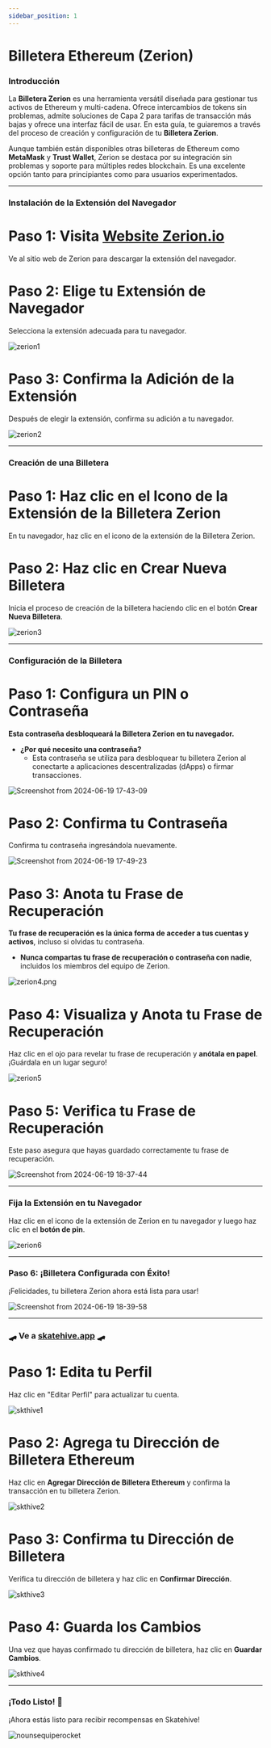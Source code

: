 ```yaml
---
sidebar_position: 1
---
```


# Billetera Ethereum (Zerion)

### Introducción
La **Billetera Zerion** es una herramienta versátil diseñada para gestionar tus activos de Ethereum y multi-cadena. Ofrece intercambios de tokens sin problemas, admite soluciones de Capa 2 para tarifas de transacción más bajas y ofrece una interfaz fácil de usar. En esta guía, te guiaremos a través del proceso de creación y configuración de tu **Billetera Zerion**.

Aunque también están disponibles otras billeteras de Ethereum como **MetaMask** y **Trust Wallet**, Zerion se destaca por su integración sin problemas y soporte para múltiples redes blockchain. Es una excelente opción tanto para principiantes como para usuarios experimentados.

---

### Instalación de la Extensión del Navegador

# Paso 1: Visita <a href="https://zerion.io/download" class="button-link" target="_blank">**Website Zerion.io**</a>

Ve al sitio web de Zerion para descargar la extensión del navegador.

# Paso 2: Elige tu Extensión de Navegador
Selecciona la extensión adecuada para tu navegador.

![zerion1](https://hackmd.io/_uploads/BJEu_hgI0.png)

# Paso 3: Confirma la Adición de la Extensión
Después de elegir la extensión, confirma su adición a tu navegador.

![zerion2](https://hackmd.io/_uploads/B1p1Jpg80.png)

---

### Creación de una Billetera

# Paso 1: Haz clic en el Icono de la Extensión de la Billetera Zerion
En tu navegador, haz clic en el icono de la extensión de la Billetera Zerion.

# Paso 2: Haz clic en **Crear Nueva Billetera**
Inicia el proceso de creación de la billetera haciendo clic en el botón **Crear Nueva Billetera**.

![zerion3](https://hackmd.io/_uploads/HJJ1bpgUR.png)

---

### Configuración de la Billetera

# Paso 1: Configura un PIN o Contraseña
**Esta contraseña desbloqueará la Billetera Zerion en tu navegador.**

- **¿Por qué necesito una contraseña?**
  - Esta contraseña se utiliza para desbloquear tu billetera Zerion al conectarte a aplicaciones descentralizadas (dApps) o firmar transacciones.

![Screenshot from 2024-06-19 17-43-09](https://hackmd.io/_uploads/Hy8bQplUC.png)

# Paso 2: Confirma tu Contraseña
Confirma tu contraseña ingresándola nuevamente.

![Screenshot from 2024-06-19 17-49-23](https://hackmd.io/_uploads/Sk__Epx8R.png)

# Paso 3: Anota tu Frase de Recuperación
**Tu frase de recuperación es la única forma de acceder a tus cuentas y activos**, incluso si olvidas tu contraseña.

- **Nunca compartas tu frase de recuperación o contraseña con nadie**, incluidos los miembros del equipo de Zerion.

![zerion4.png](https://hackmd.io/_uploads/rJc9U6gLC.png)

# Paso 4: Visualiza y Anota tu Frase de Recuperación
Haz clic en el ojo para revelar tu frase de recuperación y **anótala en papel**. ¡Guárdala en un lugar seguro!

![zerion5](https://hackmd.io/_uploads/HJuvhalL0.png)

# Paso 5: Verifica tu Frase de Recuperación
Este paso asegura que hayas guardado correctamente tu frase de recuperación.

![Screenshot from 2024-06-19 18-37-44](https://hackmd.io/_uploads/SJHUXReUR.png)

---

### Fija la Extensión en tu Navegador

Haz clic en el icono de la extensión de Zerion en tu navegador y luego haz clic en el **botón de pin**.

![zerion6](https://hackmd.io/_uploads/HJ4F4ReUA.png)

---

### Paso 6: ¡Billetera Configurada con Éxito!
¡Felicidades, tu billetera Zerion ahora está lista para usar!

![Screenshot from 2024-06-19 18-39-58](https://hackmd.io/_uploads/HyBoSAgIA.png)

---

### 🛹 Ve a [skatehive.app](https://www.skatehive.app/) 🛹

# Paso 1: Edita tu Perfil
Haz clic en "Editar Perfil" para actualizar tu cuenta.

![skthive1](https://hackmd.io/_uploads/B1mnon_IR.png)

# Paso 2: Agrega tu Dirección de Billetera Ethereum
Haz clic en **Agregar Dirección de Billetera Ethereum** y confirma la transacción en tu billetera Zerion.

![skthive2](https://hackmd.io/_uploads/HyrJbkK8R.png)

# Paso 3: Confirma tu Dirección de Billetera
Verifica tu dirección de billetera y haz clic en **Confirmar Dirección**.

![skthive3](https://hackmd.io/_uploads/HkBLWJY8R.png)

# Paso 4: Guarda los Cambios
Una vez que hayas confirmado tu dirección de billetera, haz clic en **Guardar Cambios**.

![skthive4](https://hackmd.io/_uploads/rkH1Q1tIA.png)

---

### ¡Todo Listo! 🎉
¡Ahora estás listo para recibir recompensas en Skatehive!

![nounsequiperocket](https://hackmd.io/_uploads/B1kSOkGIC.gif)
